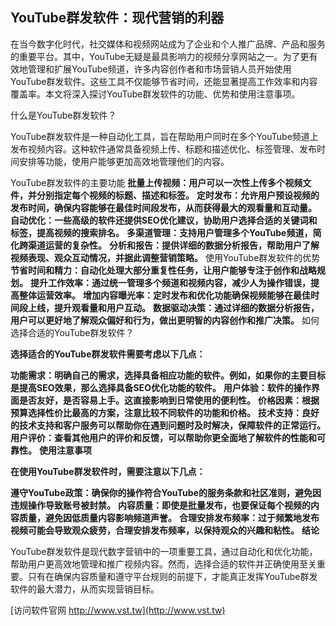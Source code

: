 ## **YouTube群发软件：现代营销的利器**

在当今数字化时代，社交媒体和视频网站成为了企业和个人推广品牌、产品和服务的重要平台。其中，YouTube无疑是最具影响力的视频分享网站之一。为了更有效地管理和扩展YouTube频道，许多内容创作者和市场营销人员开始使用YouTube群发软件。这些工具不仅能够节省时间，还能显著提高工作效率和内容覆盖率。本文将深入探讨YouTube群发软件的功能、优势和使用注意事项。

什么是YouTube群发软件？

YouTube群发软件是一种自动化工具，旨在帮助用户同时在多个YouTube频道上发布视频内容。这种软件通常具备视频上传、标题和描述优化、标签管理、发布时间安排等功能，使用户能够更加高效地管理他们的内容。

YouTube群发软件的主要功能
**批量上传视频：用户可以一次性上传多个视频文件，并分别指定每个视频的标题、描述和标签。**
**定时发布：允许用户预设视频的发布时间，确保内容能够在最佳时间段发布，从而获得最大的观看量和互动量。**
**自动优化：一些高级的软件还提供SEO优化建议，协助用户选择合适的关键词和标签，提高视频的搜索排名。**
**多渠道管理：支持用户管理多个YouTube频道，简化跨渠道运营的复杂性。**
**分析和报告：提供详细的数据分析报告，帮助用户了解视频表现、观众互动情况，并据此调整营销策略。**
使用YouTube群发软件的优势
**节省时间和精力：自动化处理大部分重复性任务，让用户能够专注于创作和战略规划。**
**提升工作效率：通过统一管理多个频道和视频内容，减少人为操作错误，提高整体运营效率。**
**增加内容曝光率：定时发布和优化功能确保视频能够在最佳时间段上线，提升观看量和用户互动。**
**数据驱动决策：通过详细的数据分析报告，用户可以更好地了解观众偏好和行为，做出更明智的内容创作和推广决策。**
如何选择合适的YouTube群发软件？

**选择适合的YouTube群发软件需要考虑以下几点：**

**功能需求：明确自己的需求，选择具备相应功能的软件。例如，如果你的主要目标是提高SEO效果，那么选择具备SEO优化功能的软件。**
**用户体验：软件的操作界面是否友好，是否容易上手。这直接影响到日常使用的便利性。**
**价格因素：根据预算选择性价比最高的方案，注意比较不同软件的功能和价格。**
**技术支持：良好的技术支持和客户服务可以帮助你在遇到问题时及时解决，保障软件的正常运行。**
**用户评价：查看其他用户的评价和反馈，可以帮助你更全面地了解软件的性能和可靠性。**
**使用注意事项**

**在使用YouTube群发软件时，需要注意以下几点：**

**遵守YouTube政策：确保你的操作符合YouTube的服务条款和社区准则，避免因违规操作导致账号被封禁。**
**内容质量：即使是批量发布，也要保证每个视频的内容质量，避免因低质量内容影响频道声誉。**
**合理安排发布频率：过于频繁地发布视频可能会导致观众疲劳，合理安排发布频率，以保持观众的兴趣和粘性。**
**结论**

YouTube群发软件是现代数字营销中的一项重要工具，通过自动化和优化功能，帮助用户更高效地管理和推广视频内容。然而，选择合适的软件并正确使用至关重要。只有在确保内容质量和遵守平台规则的前提下，才能真正发挥YouTube群发软件的最大潜力，从而实现营销目标。


[访问软件官网 http://www.vst.tw](http://www.vst.tw)
